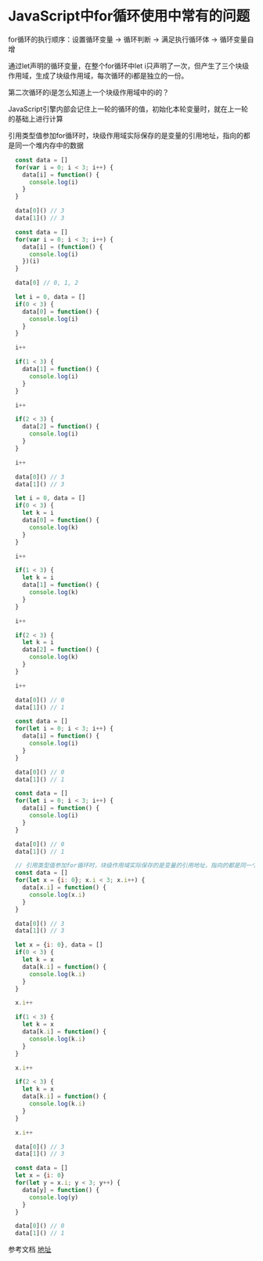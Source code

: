 # JavaScript中for循环使用中常有的问题

for循环的执行顺序：设置循环变量 -> 循环判断 -> 满足执行循环体 -> 循环变量自增

通过let声明的循环变量，在整个for循环中let i只声明了一次，但产生了三个块级作用域，生成了块级作用域，每次循环的i都是独立的一份。

第二次循环的i是怎么知道上一个块级作用域中的i的？

JavaScript引擎内部会记住上一轮的循环的值，初始化本轮变量时，就在上一轮的基础上进行计算

引用类型值参加for循环时，块级作用域实际保存的是变量的引用地址，指向的都是同一个堆内存中的数据

```javascript
  const data = []
  for(var i = 0; i < 3; i++) {
    data[i] = function() {
      console.log(i)
    }
  }

  data[0]() // 3
  data[1]() // 3
```

```javascript
  const data = []
  for(var i = 0; i < 3; i++) {
    data[i] = (function() {
      console.log(i)
    })(i)
  }

  data[0] // 0, 1, 2
```

```javascript
  let i = 0, data = []
  if(0 < 3) {
    data[0] = function() {
      console.log(i)
    }
  }

  i++

  if(1 < 3) {
    data[1] = function() {
      console.log(i)
    }
  }

  i++

  if(2 < 3) {
    data[2] = function() {
      console.log(i)
    }
  }

  i++

  data[0]() // 3
  data[1]() // 3
```

```javascript
  let i = 0, data = []
  if(0 < 3) {
    let k = i
    data[0] = function() {
      console.log(k)
    }
  }

  i++

  if(1 < 3) {
    let k = i
    data[1] = function() {
      console.log(k)
    }
  }

  i++

  if(2 < 3) {
    let k = i
    data[2] = function() {
      console.log(k)
    }
  }

  i++

  data[0]() // 0
  data[1]() // 1
```

```javascript
  const data = []
  for(let i = 0; i < 3; i++) {
    data[i] = function() {
      console.log(i)
    }
  }

  data[0]() // 0
  data[1]() // 1
```

```javascript
  const data = []
  for(let i = 0; i < 3; i++) {
    data[i] = function() {
      console.log(i)
    }
  }

  data[0]() // 0
  data[1]() // 1
```

```javascript
  // 引用类型值参加for循环时，块级作用域实际保存的是变量的引用地址，指向的都是同一个堆内存中的数据
  const data = []
  for(let x = {i: 0}; x.i < 3; x.i++) {
    data[x.i] = function() {
      console.log(x.i)
    }
  }

  data[0]() // 3
  data[1]() // 3
```

```javascript
  let x = {i: 0}, data = []
  if(0 < 3) {
    let k = x
    data[k.i] = function() {
      console.log(k.i)
    }
  }

  x.i++

  if(1 < 3) {
    let k = x
    data[k.i] = function() {
      console.log(k.i)
    }
  }

  x.i++

  if(2 < 3) {
    let k = x
    data[k.i] = function() {
      console.log(k.i)
    }
  }

  x.i++

  data[0]() // 3
  data[1]() // 3
```

```javascript
  const data = []
  let x = {i: 0}
  for(let y = x.i; y < 3; y++) {
    data[y] = function() {
      console.log(y)
    }
  }

  data[0]() // 0
  data[1]() // 1
```

参考文档 [地址](https://www.cnblogs.com/echolun/p/10584703.html)